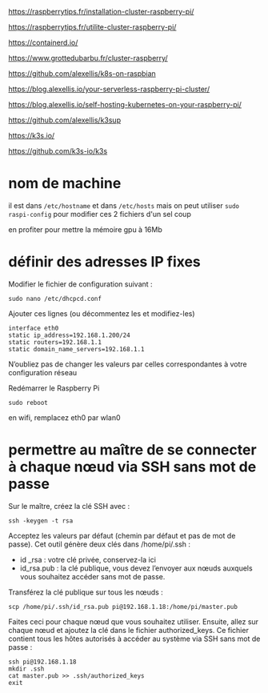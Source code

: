 https://raspberrytips.fr/installation-cluster-raspberry-pi/

https://raspberrytips.fr/utilite-cluster-raspberry-pi/

https://containerd.io/

https://www.grottedubarbu.fr/cluster-raspberry/

https://github.com/alexellis/k8s-on-raspbian

https://blog.alexellis.io/your-serverless-raspberry-pi-cluster/

https://blog.alexellis.io/self-hosting-kubernetes-on-your-raspberry-pi/

https://github.com/alexellis/k3sup

https://k3s.io/

https://github.com/k3s-io/k3s

# nom de machine

il est dans `/etc/hostname` et dans `/etc/hosts` mais on peut utiliser `sudo raspi-config` pour modifier ces 2 fichiers d'un sel coup

en profiter pour mettre la mémoire gpu à 16Mb

# définir des adresses IP fixes

Modifier le fichier de configuration suivant :
```
sudo nano /etc/dhcpcd.conf
```
Ajouter ces lignes (ou décommentez les et modifiez-les)

```
interface eth0
static ip_address=192.168.1.200/24
static routers=192.168.1.1
static domain_name_servers=192.168.1.1
```

N’oubliez pas de changer les valeurs par celles correspondantes à votre configuration réseau

Redémarrer le Raspberry Pi
```
sudo reboot
```

en wifi, remplacez eth0 par wlan0

# permettre au maître de se connecter à chaque nœud via SSH sans mot de passe

Sur le maître, créez la clé SSH avec :
```
ssh -keygen -t rsa
```
Acceptez les valeurs par défaut (chemin par défaut et pas de mot de passe).
Cet outil génère deux clés dans /home/pi/.ssh :
- id _rsa : votre clé privée, conservez-la ici
- id_rsa.pub : la clé publique, vous devez l’envoyer aux nœuds auxquels vous souhaitez accéder sans mot de passe.

Transférez la clé publique sur tous les nœuds :
```
scp /home/pi/.ssh/id_rsa.pub pi@192.168.1.18:/home/pi/master.pub
```
Faites ceci pour chaque nœud que vous souhaitez utiliser.
Ensuite, allez sur chaque nœud et ajoutez la clé dans le fichier authorized_keys.
Ce fichier contient tous les hôtes autorisés à accéder au système via SSH sans mot de passe :
```
ssh pi@192.168.1.18
mkdir .ssh
cat master.pub >> .ssh/authorized_keys
exit
```


